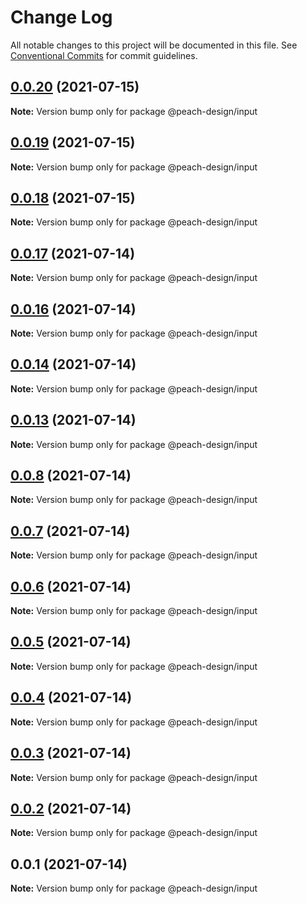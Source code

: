 # Change Log

All notable changes to this project will be documented in this file.
See [Conventional Commits](https://conventionalcommits.org) for commit guidelines.

## [0.0.20](https://github.com/guobaogang/peach-design/compare/@peach-design/input@0.0.19...@peach-design/input@0.0.20) (2021-07-15)

**Note:** Version bump only for package @peach-design/input





## [0.0.19](https://github.com/guobaogang/peach-design/compare/@peach-design/input@0.0.18...@peach-design/input@0.0.19) (2021-07-15)

**Note:** Version bump only for package @peach-design/input





## [0.0.18](https://github.com/guobaogang/peach-design/compare/@peach-design/input@0.0.17...@peach-design/input@0.0.18) (2021-07-15)

**Note:** Version bump only for package @peach-design/input






## [0.0.17](https://github.com/guobaogang/peach-design/compare/@peach-design/input@0.0.16...@peach-design/input@0.0.17) (2021-07-14)

**Note:** Version bump only for package @peach-design/input





## [0.0.16](https://github.com/guobaogang/peach-design/compare/@peach-design/input@0.0.14...@peach-design/input@0.0.16) (2021-07-14)

**Note:** Version bump only for package @peach-design/input





## [0.0.14](https://github.com/guobaogang/peach-design/compare/@peach-design/input@0.0.13...@peach-design/input@0.0.14) (2021-07-14)

**Note:** Version bump only for package @peach-design/input





## [0.0.13](https://github.com/guobaogang/peach-design/compare/@peach-design/input@0.0.8...@peach-design/input@0.0.13) (2021-07-14)

**Note:** Version bump only for package @peach-design/input





## [0.0.8](https://github.com/guobaogang/peach-design/compare/@peach-design/input@0.0.7...@peach-design/input@0.0.8) (2021-07-14)

**Note:** Version bump only for package @peach-design/input





## [0.0.7](https://github.com/guobaogang/peach-design/compare/@peach-design/input@0.0.6...@peach-design/input@0.0.7) (2021-07-14)

**Note:** Version bump only for package @peach-design/input





## [0.0.6](https://github.com/guobaogang/peach-design/compare/@peach-design/input@0.0.5...@peach-design/input@0.0.6) (2021-07-14)

**Note:** Version bump only for package @peach-design/input





## [0.0.5](https://github.com/guobaogang/peach-design/compare/@peach-design/input@0.0.4...@peach-design/input@0.0.5) (2021-07-14)

**Note:** Version bump only for package @peach-design/input





## [0.0.4](https://github.com/guobaogang/peach-design/compare/@peach-design/input@0.0.3...@peach-design/input@0.0.4) (2021-07-14)

**Note:** Version bump only for package @peach-design/input





## [0.0.3](https://github.com/guobaogang/peach-design/compare/@peach-design/input@0.0.2...@peach-design/input@0.0.3) (2021-07-14)

**Note:** Version bump only for package @peach-design/input





## [0.0.2](https://github.com/guobaogang/peach-design/compare/@peach-design/input@0.0.1...@peach-design/input@0.0.2) (2021-07-14)

**Note:** Version bump only for package @peach-design/input





## 0.0.1 (2021-07-14)

**Note:** Version bump only for package @peach-design/input
